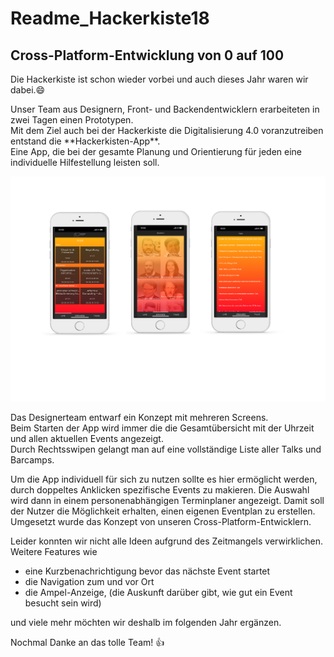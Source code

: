# **Readme_Hackerkiste18**
## Cross-Platform-Entwicklung von 0 auf 100

Die Hackerkiste ist schon wieder vorbei und auch dieses Jahr waren wir dabei.:smile:

<p>Unser Team aus Designern, Front- und Backendentwicklern erarbeiteten in zwei Tagen einen Prototypen. <br>
Mit dem Ziel auch bei der Hackerkiste die Digitalisierung 4.0 voranzutreiben entstand die **Hackerkisten-App**. <br>
Eine App, die bei der gesamte Planung und Orientierung für jeden eine individuelle Hilfestellung leisten soll.</p>

![Bild 1](Hackerkiste18-Screenshots.png)
<p> Das Designerteam entwarf ein Konzept mit mehreren Screens.<br>
Beim Starten der App wird immer die die Gesamtübersicht mit der Uhrzeit und allen aktuellen Events angezeigt. <br>
Durch Rechtsswipen gelangt man auf eine vollständige Liste aller Talks und Barcamps.</p>

<p> Um die App individuell für sich zu nutzen sollte es hier ermöglicht werden, durch doppeltes Anklicken spezifische Events zu makieren.
Die Auswahl wird dann in einem personenabhängigen Terminplaner angezeigt.      
Damit soll der Nutzer die Möglichkeit erhalten, einen eigenen Eventplan zu erstellen. <br>
Umgesetzt wurde das Konzept von unseren Cross-Platform-Entwicklern.</p>

Leider konnten wir nicht alle Ideen aufgrund des Zeitmangels verwirklichen.
Weitere Features wie
- eine Kurzbenachrichtigung bevor das nächste Event startet
- die Navigation zum und vor Ort 
- die Ampel-Anzeige, (die Auskunft darüber gibt, wie gut ein Event besucht sein wird)

und viele mehr möchten wir deshalb im folgenden Jahr ergänzen. 

Nochmal Danke an das tolle Team! :+1:
